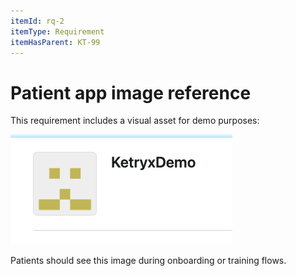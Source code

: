 ```yaml
---
itemId: rq-2
itemType: Requirement
itemHasParent: KT-99
---
```


# Patient app image reference

This requirement includes a visual asset for demo purposes:

![Ketryx demo](images/Ketryxdemo.png)

Patients should see this image during onboarding or training flows.
